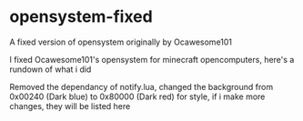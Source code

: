 # opensystem-fixed
A fixed version of opensystem originally by Ocawesome101

I fixed Ocawesome101's opensystem for minecraft opencomputers, here's a rundown of what i did

Removed the dependancy of notify.lua, changed the background from 0x00240 (Dark blue) to 0x80000 (Dark red) for style, if i make more changes, they will be listed here
